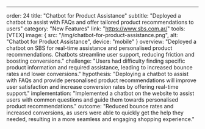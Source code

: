 ---
order: 24
title: "Chatbot for Product Assistance"
subtitle: "Deployed a chatbot to assist with FAQs and offer tailored product recommendations to users"
category: "New Features"
link: "https://www.sbs.com.ar/"
tools: [VTEX]
image: {
    src: "/img/chatbot-for-product-assistance.png",
    alt: "Chatbot for Product Assistance",
    device: "mobile"
}
overview: "Deployed a chatbot on SBS for real-time assistance and personalised product recommendations. Chatbots streamline user support, reducing friction and boosting conversions."
challenge: "Users had difficulty finding specific product information and required assistance, leading to increased bounce rates and lower conversions."
hypothesis: "Deploying a chatbot to assist with FAQs and provide personalised product recommendations will improve user satisfaction and increase conversion rates by offering real-time support."
implementation: "Implemented a chatbot on the website to assist users with common questions and guide them towards personalised product recommendations."
outcome: "Reduced bounce rates and increased conversions, as users were able to quickly get the help they needed, resulting in a more seamless and engaging shopping experience."
